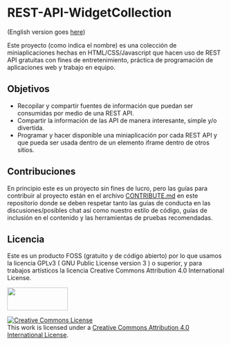 # REST-API-WidgetCollection
(English version goes [here](eng/README.md))

Este proyecto (como indica el nombre) es una colección de miniaplicaciones hechas en HTML/CSS/Javascript que hacen uso de REST API gratuitas con fines de entretenimiento, práctica de programación de aplicaciones web y trabajo en equipo.

## Objetivos
- Recopilar y compartir fuentes de información que puedan ser consumidas por medio de una REST API.
- Compartir la información de las API de manera interesante, simple y/o divertida.
- Programar y hacer disponible una miniaplicación por cada REST API y que pueda ser usada dentro de un elemento iframe dentro de otros sitios.

## Contribuciones
En principio este es un proyecto sin fines de lucro, pero las guías para contribuir al proyecto están en el archivo [CONTRIBUTE.md](CONTRIBUTE.md) en este repositorio donde se deben respetar tanto las guías de conducta en las discusiones/posibles chat así como nuestro estilo de código, guías de inclusión en el contenido y las herramientas de pruebas recomendadas.

## Licencia
Este es un producto FOSS (gratuito y de código abierto) por lo que usamos la licencia GPLv3 ( GNU Public License version 3 ) o superior, y para trabajos artísticos la licencia Creative Commons Attribution 4.0 International License.

<img src="https://www.gnu.org/graphics/gplv3-or-later.png" width="140" height="53">

<a rel="license" href="http://creativecommons.org/licenses/by/4.0/"><img alt="Creative Commons License" style="border-width:0" src="https://i.creativecommons.org/l/by/4.0/88x31.png" /></a><br />This work is licensed under a <a rel="license" href="http://creativecommons.org/licenses/by/4.0/">Creative Commons Attribution 4.0 International License</a>.